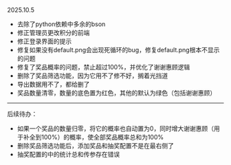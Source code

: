 2025.10.5

- 去除了python依赖中多余的bson
- 修正管理员更改积分的前端
- 修正登录界面的提示
- 修复如果没有default.png会出现死循环的bug，修复default.png根本不显示的问题
- 修复了奖品概率的问题，禁止超过100%，并优化了谢谢惠顾逻辑
- 删除了奖品筛选功能，因为它用不了修不好，搁着光挡道
- 导出数据用不了，都给删了
- 奖品数量清零，数量的底色置为红色，其他的默认为绿色（包括谢谢惠顾）

---

后续待办：

- 如果一个奖品的数量归零，将它的概率也自动置为0，同时增大谢谢惠顾（用于补全到100%）的概率，使全部奖品概率总和为100%
- 删除奖品筛选功能后，添加奖品和抽奖配置不是在最右侧了
- 抽奖配置的中的统计总和传参存在错误
